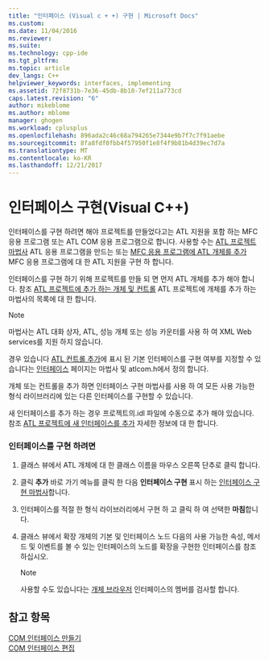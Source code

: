 ```yaml
---
title: "인터페이스 (Visual c + +) 구현 | Microsoft Docs"
ms.custom: 
ms.date: 11/04/2016
ms.reviewer: 
ms.suite: 
ms.technology: cpp-ide
ms.tgt_pltfrm: 
ms.topic: article
dev_langs: C++
helpviewer_keywords: interfaces, implementing
ms.assetid: 72f8731b-7e36-45db-8b10-7ef211a773cd
caps.latest.revision: "6"
author: mikeblome
ms.author: mblome
manager: ghogen
ms.workload: cplusplus
ms.openlocfilehash: 896ada2c46c68a794265e7344e9b7f7c7f91aebe
ms.sourcegitcommit: 8fa8fdf0fbb4f57950f1e8f4f9b81b4d39ec7d7a
ms.translationtype: MT
ms.contentlocale: ko-KR
ms.lasthandoff: 12/21/2017
---
```

# <a name="implementing-an-interface-visual-c"></a>인터페이스 구현(Visual C++)
인터페이스를 구현 하려면 해야 프로젝트를 만들었다고는 ATL 지원을 포함 하는 MFC 응용 프로그램 또는 ATL COM 응용 프로그램으로 합니다. 사용할 수는 [ATL 프로젝트 마법사](../atl/reference/atl-project-wizard.md) ATL 응용 프로그램을 만드는 또는 [MFC 응용 프로그램에 ATL 개체를 추가](../mfc/reference/adding-atl-support-to-your-mfc-project.md) MFC 응용 프로그램에 대 한 ATL 지원을 구현 하 합니다.  
  
 인터페이스를 구현 하기 위해 프로젝트를 만들 되 면 먼저 ATL 개체를 추가 해야 합니다. 참조 [ATL 프로젝트에 추가 하는 개체 및 컨트롤](../atl/reference/adding-objects-and-controls-to-an-atl-project.md) ATL 프로젝트에 개체를 추가 하는 마법사의 목록에 대 한 합니다.  
  
> [!NOTE]
>  마법사는 ATL 대화 상자, ATL, 성능 개체 또는 성능 카운터를 사용 하 여 XML Web services를 지원 하지 않습니다.  
  
 경우 있습니다 [ATL 컨트롤 추가](../atl/reference/adding-an-atl-control.md)에 표시 된 기본 인터페이스를 구현 여부를 지정할 수 있습니다는 [인터페이스](../atl/reference/interfaces-atl-control-wizard.md) 페이지는 마법사 및 atlcom.h에서 정의 합니다.  
  
 개체 또는 컨트롤을 추가 하면 인터페이스 구현 마법사를 사용 하 여 모든 사용 가능한 형식 라이브러리에 있는 다른 인터페이스를 구현할 수 있습니다.  
  
 새 인터페이스를 추가 하는 경우 프로젝트의.idl 파일에 수동으로 추가 해야 있습니다. 참조 [ATL 프로젝트에 새 인터페이스를 추가](../atl/reference/adding-a-new-interface-in-an-atl-project.md) 자세한 정보에 대 한 합니다.  
  
### <a name="to-implement-an-interface"></a>인터페이스를 구현 하려면  
  
1.  클래스 뷰에서 ATL 개체에 대 한 클래스 이름을 마우스 오른쪽 단추로 클릭 합니다.  
  
2.  클릭 **추가** 바로 가기 메뉴를 클릭 한 다음 **인터페이스 구현** 표시 하는 [인터페이스 구현 마법사](../ide/implement-interface-wizard.md)합니다.  
  
3.  인터페이스를 적절 한 형식 라이브러리에서 구현 하 고 클릭 하 여 선택한 **마침**합니다.  
  
4.  클래스 뷰에서 확장 개체의 기본 및 인터페이스 노드 다음의 사용 가능한 속성, 메서드 및 이벤트를 볼 수 있는 인터페이스의 노드를 확장을 구현한 인터페이스를 참조 하십시오.  
  
    > [!NOTE]
    >  사용할 수도 있습니다는 [개체 브라우저](http://msdn.microsoft.com/en-us/f89acfc5-1152-413d-9f56-3dc16e3f0470) 인터페이스의 멤버를 검사할 합니다.  
  
## <a name="see-also"></a>참고 항목  
 [COM 인터페이스 만들기](../ide/creating-a-com-interface-visual-cpp.md)   
 [COM 인터페이스 편집](../ide/editing-a-com-interface.md)